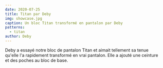 ```yaml
---
date: 2020-07-25
title: Titan par Deby
img: showcase.jpg
caption: Un bloc Titan transformé en pantalon par Deby
patterns:
  - titan
author: Deby
---
```


Deby a essayé notre bloc de pantalon Titan et aimait tellement sa tenue qu'elle l'a rapidement transformé en vrai pantalon. Elle a ajouté une ceinture et des poches au bloc de base.
